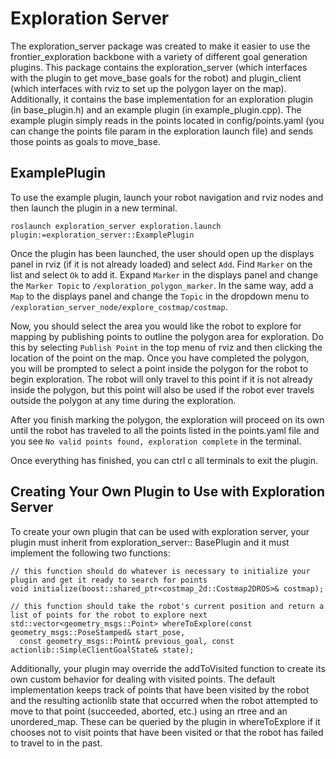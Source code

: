 # Exploration Server

The exploration_server package was created to make it easier to use the frontier_exploration backbone with a variety of
different goal generation plugins. This package contains the exploration_server (which interfaces with the plugin to get
move_base goals for the robot) and plugin_client (which interfaces with rviz to set up the polygon layer on the map).
Additionally, it contains the base implementation for an exploration plugin (in base_plugin.h) and an example plugin (in
example_plugin.cpp). The example plugin simply reads in the points located in config/points.yaml (you can change the
points file param in the exploration launch file) and sends those points as goals to move_base.

## ExamplePlugin

To use the example plugin, launch your robot navigation and rviz nodes and then launch the plugin in a new terminal.

```
roslaunch exploration_server exploration.launch plugin:=exploration_server::ExamplePlugin
```

Once the plugin has been launched, the user should open up the displays panel in rviz (if it is not already loaded) and
select `Add`. Find `Marker` on the list and select `Ok` to add it. Expand `Marker` in the displays panel and change
the `Marker Topic` to `/exploration_polygon_marker`. In the same way, add a `Map` to the displays panel and change
the `Topic` in the dropdown menu to `/exploration_server_node/explore_costmap/costmap`.

Now, you should select the area you would like the robot to explore for mapping by publishing points to outline the
polygon area for exploration. Do this by selecting `Publish Point` in the top menu of rviz and then clicking the
location of the point on the map. Once you have completed the polygon, you will be prompted to select a point inside the
polygon for the robot to begin exploration. The robot will only travel to this point if it is not already inside the
polygon, but this point will also be used if the robot ever travels outside the polygon at any time during the
exploration.

After you finish marking the polygon, the exploration will proceed on its own until the robot has traveled to all the
points listed in the points.yaml file and you see `No valid points found, exploration complete` in the terminal.

Once everything has finished, you can ctrl c all terminals to exit the plugin.

## Creating Your Own Plugin to Use with Exploration Server

To create your own plugin that can be used with exploration server, your plugin must inherit from exploration_server::
BasePlugin and it must implement the following two functions:

```
// this function should do whatever is necessary to initialize your plugin and get it ready to search for points
void initialize(boost::shared_ptr<costmap_2d::Costmap2DROS>& costmap);
```

```
// this function should take the robot's current position and return a list of points for the robot to explore next
std::vector<geometry_msgs::Point> whereToExplore(const geometry_msgs::PoseStamped& start_pose,
  const geometry_msgs::Point& previous_goal, const actionlib::SimpleClientGoalState& state);
```

Additionally, your plugin may override the addToVisited function to create its own custom behavior for dealing with
visited points. The default implementation keeps track of points that have been visited by the robot and the resulting
actionlib state that occurred when the robot attempted to move to that point (succeeded, aborted, etc.) using an rtree
and an unordered_map. These can be queried by the plugin in whereToExplore if it chooses not to visit points that have
been visited or that the robot has failed to travel to in the past.

